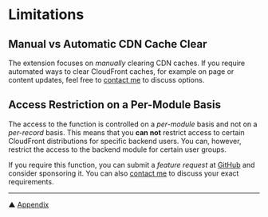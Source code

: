 # Limitations

## Manual vs Automatic CDN Cache Clear

The extension focuses on *manually* clearing CDN caches. If you require automated ways to clear CloudFront caches, for example on page or content updates, feel free to [contact me](https://schams.net) to discuss options.

## Access Restriction on a Per-Module Basis

The access to the function is controlled on a *per-module* basis and not on a *per-record* basis. This means that you **can not** restrict access to certain CloudFront distributions for specific backend users. You can, however, restrict the access to the backend module for certain user groups.

If you require this function, you can submit a *feature request* at [GitHub](https://github.com/typo3-on-aws/aws-cloudfront-manager) and consider sponsoring it. You can also [contact me](https://schams.net) to discuss your exact requirements.

----
▲ [Appendix](README.md)
